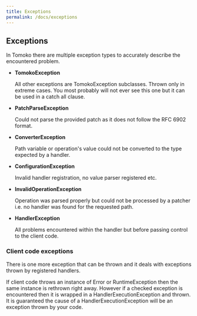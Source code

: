 ```yaml
---
title: Exceptions
permalink: /docs/exceptions
---
```

## Exceptions

In Tomoko there are multiple exception types to accurately describe the encountered problem.

* **TomokoException**

   All other exceptions are TomokoException subclasses. Thrown only in extreme cases. You most probably will not ever see this one but it can be used in a catch all clause.

* **PatchParseException**

   Could not parse the provided patch as it does not follow the RFC 6902 format.

* **ConverterException**

   Path variable or operation's value could not be converted to the type expected by a handler.

* **ConfigurationException**

   Invalid handler registration, no value parser registered etc.

* **InvalidOperationException**

   Operation was parsed properly but could not be processed by a patcher i.e. no handler was found for the requested path.

* **HandlerException**

   All problems encountered within the handler but before passing control to the client code.

### Client code exceptions

There is one more exception that can be thrown and it deals with exceptions thrown by registered handlers.

If client code throws an instance of Error or RuntimeException then the same instance is rethrown right away. However if a checked exception is encountered then it is wrapped in a HandlerExecutionException and thrown.
It is guaranteed the cause of a HandlerExecutionException will be an exception thrown by your code.
